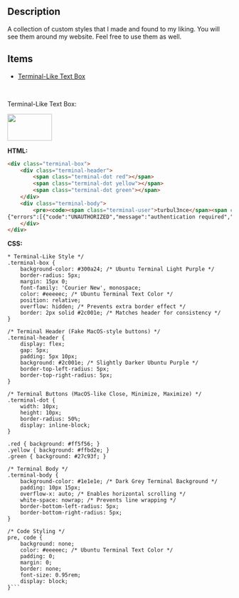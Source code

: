 ## Description
A collection of custom styles that I made and found to my liking. You will see them around my website. Feel free to use them as well.

## Items
- [Terminal-Like Text Box](#Terminal-Like-Text-Box)

<br>

Terminal-Like Text Box:

<img src=/assets/terminal-like-box.PNG; width=100; height=60>

<b>HTML:</b>
```html
<div class="terminal-box">
    <div class="terminal-header">
        <span class="terminal-dot red"></span>
        <span class="terminal-dot yellow"></span>
        <span class="terminal-dot green"></span>
    </div>
    <div class="terminal-body">
        <pre><code><span class="terminal-user">turbul3nce</span><span class="terminal-host">@office</span>$ curl -k https://www.test.com
{"errors":[{"code":"UNAUTHORIZED","message":"authentication required","detail":null}]}</code></pre>
    </div>
</div>
```
<b>CSS:</b>
```/
* Terminal-Like Style */
.terminal-box {
    background-color: #300a24; /* Ubuntu Terminal Light Purple */
    border-radius: 5px;
    margin: 15px 0;
    font-family: 'Courier New', monospace;
    color: #eeeeec; /* Ubuntu Terminal Text Color */
    position: relative;
    overflow: hidden; /* Prevents extra border effect */
    border: 2px solid #2c001e; /* Matches header for consistency */
}

/* Terminal Header (Fake MacOS-style buttons) */
.terminal-header {
    display: flex;
    gap: 5px;
    padding: 5px 10px;
    background: #2c001e; /* Slightly Darker Ubuntu Purple */
    border-top-left-radius: 5px;
    border-top-right-radius: 5px;
}

/* Terminal Buttons (MacOS-like Close, Minimize, Maximize) */
.terminal-dot {
    width: 10px;
    height: 10px;
    border-radius: 50%;
    display: inline-block;
}

.red { background: #ff5f56; }
.yellow { background: #ffbd2e; }
.green { background: #27c93f; }

/* Terminal Body */
.terminal-body {
    background-color: #1e1e1e; /* Dark Grey Terminal Background */
    padding: 10px 15px;
    overflow-x: auto; /* Enables horizontal scrolling */
    white-space: nowrap; /* Prevents line wrapping */
    border-bottom-left-radius: 5px;
    border-bottom-right-radius: 5px;
}

/* Code Styling */
pre, code {
    background: none;
    color: #eeeeec; /* Ubuntu Terminal Text Color */
    padding: 0;
    margin: 0;
    border: none;
    font-size: 0.95rem;
    display: block;
}```
